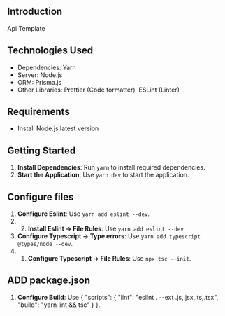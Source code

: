 
## Introduction

Api Template

## Technologies Used

- Dependencies: Yarn
- Server: Node.js
- ORM: Prisma.js
- Other Libraries: Prettier (Code formatter), ESLint (Linter)

## Requirements

- Install Node.js latest version

## Getting Started

1. **Install Dependencies**: Run `yarn` to install required dependencies.
2. **Start the Application**: Use `yarn dev` to start the application.

## Configure files

1. **Configure Eslint**: Use `yarn add eslint --dev`.
1. 2. **Install Eslint -> File Rules**: Use `yarn add eslint --dev`
2. **Configure Typescript -> Type errors**: Use `yarn add typescript @types/node --dev`.
2. 1. **Configure Typescript -> File Rules**: Use `npx tsc --init`.

## ADD package.json

1. **Configure Build**: Use {
  "scripts": {
    "lint": "eslint . --ext .js,.jsx,.ts,.tsx",
    "build": "yarn lint && tsc"
  }
}.

